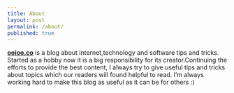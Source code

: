 ```yaml
---
title: About
layout: post
permalink: /about/
published: true
---
```


[**ooioo.co**](http://ooioo.co/) is a blog about internet,technology and software tips and tricks. Started as a hobby now it is a big responsibility for its creator.Continuing the efforts to provide the best content, I always try to give useful tips and tricks about topics which our readers will found helpful to read. I’m always working hard to make this blog as useful as it can be for others :)



